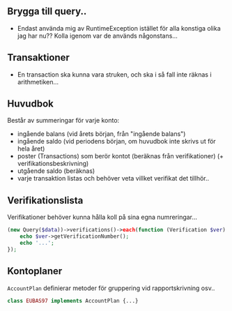 ## Brygga till query..

* Endast använda mig av RuntimeException istället för alla konstiga olika jag har nu??
  Kolla igenom var de används någonstans...

## Transaktioner

* En transaction ska kunna vara struken, och ska i så fall inte räknas i arithmetiken...

## Huvudbok

Består av summeringar för varje konto:

* ingående balans (vid årets början, från "ingående balans")
* ingående saldo (vid periodens början, om huvudbok inte skrivs ut för hela året)
* poster (Transactions) som berör kontot (beräknas från verifikationer) (+ verifikationsbeskrivning)
* utgående saldo (beräknas)
* varje transaktion listas och behöver veta villket verifikat det tillhör..

## Verifikationslista

Verifikationer behöver kunna hålla koll på sina egna numreringar...

```php
(new Query($data))->verifications()->each(function (Verification $ver) {
    echo $ver->getVerificationNumber();
    echo '...';
});
```

## Kontoplaner

`AccountPlan` definierar metoder för gruppering vid rapportskrivning osv..

```php
class EUBAS97 implements AccountPlan {...}
```
